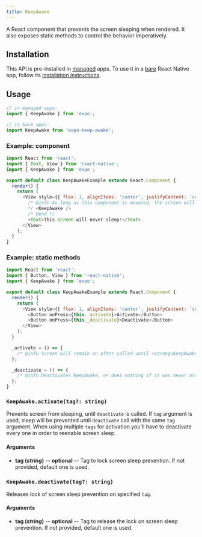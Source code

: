 ```yaml
---
title: KeepAwake
---
```


A React component that prevents the screen sleeping when rendered. It also exposes static methods to control the behavior imperatively.

## Installation

This API is pre-installed in [managed](../../introduction/managed-vs-bare/#managed-workflow) apps. To use it in a [bare](../../introduction/managed-vs-bare/#bare-workflow) React Native app, follow its [installation instructions](https://github.com/expo/expo/tree/master/packages/expo-keep-awake).

## Usage

```js
// in managed apps:
import { KeepAwake } from 'expo';

// in bare apps:
import KeepAwake from 'expo-keep-awake';
```

### Example: component

```javascript
import React from 'react';
import { Text, View } from 'react-native';
import { KeepAwake } from 'expo';

export default class KeepAwakeExample extends React.Component {
  render() {
    return (
      <View style={{ flex: 1, alignItems: 'center', justifyContent: 'center' }}>
        /* @info As long as this component is mounted, the screen will not turn off from being idle.
        */ <KeepAwake />
        /* @end */
        <Text>This screen will never sleep!</Text>
      </View>
    );
  }
}
```

### Example: static methods

```javascript
import React from 'react';
import { Button, View } from 'react-native';
import { KeepAwake } from 'expo';

export default class KeepAwakeExample extends React.Component {
  render() {
    return (
      <View style={{ flex: 1, alignItems: 'center', justifyContent: 'center' }}>
        <Button onPress={this._activate}>Activate</Button>
        <Button onPress={this._deactivate}>Deactivate</Button>
      </View>
    );
  }

  _activate = () => {
    /* @info Screen will remain on after called until <strong>KeepAwake.deactivate()</strong> is called. */ KeepAwake.activate(); /* @end */
  };

  _deactivate = () => {
    /* @info Deactivates KeepAwake, or does nothing if it was never activated. */ KeepAwake.deactivate(); /* @end */
  };
}
```

### `KeepAwake.activate(tag?: string)`

Prevents screen from sleeping, until `deactivate` is called.
If `tag` argument is used, sleep will be prevented until `deactivate` call with the same `tag` argument. When using multiple `tags` for activation you'll have to deactivate every one in order to reenable screen sleep.

#### Arguments

- **tag (_string_)** -- **optional** -- Tag to lock screen sleep prevention. If not provided, default one is used.

### `KeepAwake.deactivate(tag?: string)`

Releases lock of screen sleep prevention on specified `tag`.

#### Arguments

- **tag (_string_)** -- **optional** -- Tag to release the lock on screen sleep prevention. If not provided, default one is used.

